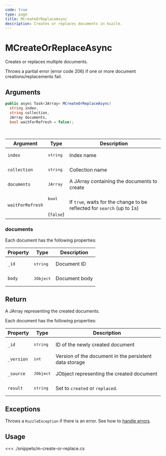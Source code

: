 ```yaml
---
code: true
type: page
title: MCreateOrReplaceAsync
description: Creates or replaces documents in kuzzle.
---
```


# MCreateOrReplaceAsync

Creates or replaces multiple documents.

Throws a partial error (error code 206) if one or more document creations/replacements fail.

## Arguments

```csharp
public async Task<JArray> MCreateOrReplaceAsync(
  string index, 
  string collection, 
  JArray documents, 
  bool waitForRefresh = false);

```

<br/>

| Argument     | Type                                 | Description                                      |
| ------------ | ------------------------------------ | ------------------------------------------------ |
| `index`      | <pre>string</pre>        | Index name                                       |
| `collection` | <pre>string</pre>        | Collection name                                  |
| `documents`       | <pre>JArray</pre>        | A JArray containing the documents to create |
| `waitForRefresh`   | <pre>bool</pre><br/>(`false`)       | If `true`, waits for the change to be reflected for `search` (up to 1s)           |

### documents

Each document has the following properties:

| Property  | Type              | Description                                            |
| --------- | ----------------- | ------------------------------------------------------ |
| `_id`      | <pre>string</pre> | Document ID      |
| `body` | <pre>JObject</pre> | Document body |

## Return

A JArray representing the created documents.  

Each document has the following properties:

| Property  | Type              | Description                                            |
| --------- | ----------------- | ------------------------------------------------------ |
| `_id`      | <pre>string</pre> | ID of the newly created document                       |
| `_version` | <pre>int</pre> | Version of the document in the persistent data storage |
| `_source`  | <pre>JObject</pre> | JObject representing the created document          |
| `result`    | <pre>string</pre> | Set to `created` or `replaced`.                    |

## Exceptions

Throws a `KuzzleException` if there is an error. See how to [handle errors](/sdk/csharp/2/essentials/error-handling).

## Usage

<<< ./snippets/m-create-or-replace.cs
